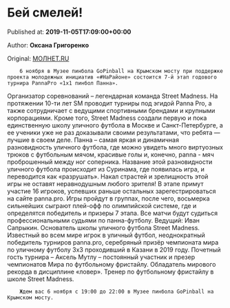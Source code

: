 
# Бей смелей!

Published at: **2019-11-05T17:09:00+00:00**

Author: **Оксана Григоренко**

Original: [МОЛНЕТ.RU](https://www.molnet.ru/mos/ru/culture/o_717497)


        6 ноября в Музее пинбола GoPinball на Крымском мосту при поддержке проекта молодежных инициатив «#НаРайоне» состоится 7-й этап годового турнира PannaPro «1х1 пинбол Панна».
      
Организатор соревнований – легендарная команда Street Madness. На протяжении 10-ти лет SM проводит турниры под эгидой Panna Pro, а также сотрудничает с ведущими спортивными брендами и крупными корпорациями. Кроме того, Street Madness создали первую и пока единственную школу уличного футбола в Москве и Санкт-Петербурге, а ее ученики уже не раз доказывали своими результатами, что ребята — лучшие в своем деле.
Панна – самая яркая и динамичная разновидность уличного футбола, где можно увидеть много виртуозных трюков с футбольным мячом, красивые голы и, конечно, panna - мяч проброшенный между ног соперника. Название этой разновидности уличного футбола происходит из Суринама, где появилась игра, и переводится как «разрушать». Накал страстей и зрелищность этой игры не оставят неравнодушным любого зрителя!
В этапе примут участие 16 игроков, успевших раньше остальных зарегестрироваться на сайте panna.pro. Игры пройдут в группах, после чего, восьмерка сильнейших сыграют плей-офф по олимпийской системе, где и определятся победитель и призеры 7 этапа.
Все матчи будут судиться профессиональными судьями по панна-футболу.
Ведущий: Иван Сапрыкин. Основатель школы уличного футбола Street Madness. Известный во всем мире игрок в уличный футбол, неоднократный победитель турниров panna.pro, серебряный призёр чемпионата мира по уличному футболу 3х3 проходивший в Казани в 2019 году.
Почетный гость турнира – Аксель Мутлу – постоянный участник и презер чемпионатов Мира по футбольному фристайлу. Обладатель мирового рекорда в дисциплине «ловер». Тренер по футбольному фристайлу в школе Street Madness.

        Ждем вас 6 ноября с 19:00 до 22:00 в Музее пинбола GoPinball на Крымском мосту.
      
